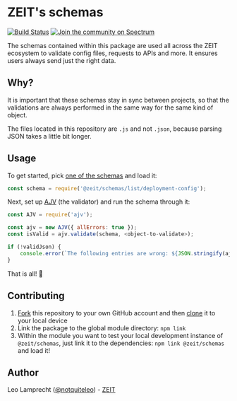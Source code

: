 # ZEIT's schemas

[![Build Status](https://circleci.com/gh/zeit/schemas.svg?&style=shield)](https://circleci.com/gh/zeit/schemas)
[![Join the community on Spectrum](https://withspectrum.github.io/badge/badge.svg)](https://spectrum.chat/zeit)

The schemas contained within this package are used all across the ZEIT ecosystem to validate config files, requests to APIs and more. It ensures users always send just the right data.

## Why?

It is important that these schemas stay in sync between projects, so that the validations are always performed in the same way for the same kind of object.

The files located in this repository are `.js` and not `.json`, because parsing JSON takes a little bit longer.

## Usage

To get started, pick [one of the schemas](./list) and load it:

```js
const schema = require('@zeit/schemas/list/deployment-config');
```

Next, set up [AJV](https://github.com/epoberezkin/ajv) (the validator) and run the schema through it:

```js
const AJV = require('ajv');

const ajv = new AJV({ allErrors: true });
const isValid = ajv.validate(schema, <object-to-validate>);

if (!validJson) {
	console.error(`The following entries are wrong: ${JSON.stringify(ajv.errors)}`);
}
```

That is all! :tada:

## Contributing

1. [Fork](https://help.github.com/articles/fork-a-repo/) this repository to your own GitHub account and then [clone](https://help.github.com/articles/cloning-a-repository/) it to your local device
2. Link the package to the global module directory: `npm link`
3. Within the module you want to test your local development instance of `@zeit/schemas`, just link it to the dependencies: `npm link @zeit/schemas` and load it!

## Author

Leo Lamprecht ([@notquiteleo](https://twitter.com/notquiteleo)) - [ZEIT](https://zeit.co)
